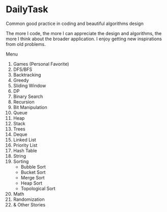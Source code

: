 # DailyTask

Common good practice in coding and beautiful algorithms design

The more I code, the more I can appreciate the design and algorithms, the more I think about the broader application. I enjoy getting new inspirations from old problems.

Menu

01. Games (Personal Favorite)
02. DFS/BFS
03. Backtracking
04. Greedy
05. Sliding Window
06. DP
07. Binary Search
08. Recursion
09. Bit Manipulation
10. Queue
11. Heap
12. Stack
13. Trees
14. Deque
15. Linked List
16. Priority List
17. Hash Table 
18. String
19. Sorting
    -  Bubble Sort
    - Bucket Sort
    - Merge Sort
    - Heap Sort
    - Topological Sort
20. Math
21. Randomization
22. & Other Stories
